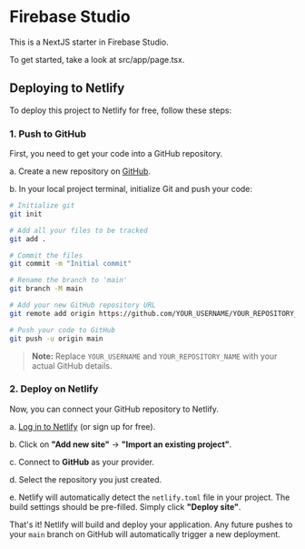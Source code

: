 # Firebase Studio

This is a NextJS starter in Firebase Studio.

To get started, take a look at src/app/page.tsx.

## Deploying to Netlify

To deploy this project to Netlify for free, follow these steps:

### 1. Push to GitHub

First, you need to get your code into a GitHub repository.

a. Create a new repository on [GitHub](https://github.com/new).

b. In your local project terminal, initialize Git and push your code:
   ```bash
   # Initialize git
   git init

   # Add all your files to be tracked
   git add .

   # Commit the files
   git commit -m "Initial commit"

   # Rename the branch to 'main'
   git branch -M main

   # Add your new GitHub repository URL
   git remote add origin https://github.com/YOUR_USERNAME/YOUR_REPOSITORY_NAME.git

   # Push your code to GitHub
   git push -u origin main
   ```
   > **Note:** Replace `YOUR_USERNAME` and `YOUR_REPOSITORY_NAME` with your actual GitHub details.

### 2. Deploy on Netlify

Now, you can connect your GitHub repository to Netlify.

a. [Log in to Netlify](https://app.netlify.com/login) (or sign up for free).

b. Click on **"Add new site"** -> **"Import an existing project"**.

c. Connect to **GitHub** as your provider.

d. Select the repository you just created.

e. Netlify will automatically detect the `netlify.toml` file in your project. The build settings should be pre-filled. Simply click **"Deploy site"**.

That's it! Netlify will build and deploy your application. Any future pushes to your `main` branch on GitHub will automatically trigger a new deployment.
